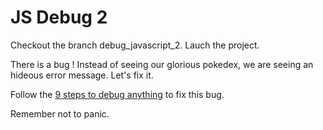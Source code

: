 # JS Debug 2

Checkout the branch debug_javascript_2.
Lauch the project.

There is a bug ! Instead of seeing our glorious pokedex, we are seeing an hideous error message. Let's fix it.

Follow the [9 steps to debug anything](https://app.gitbook.com/@m33/s/standards/technical-gesture/bugs/debug/9-simple-steps-to-debug-anything) to fix this bug.

Remember not to panic.
